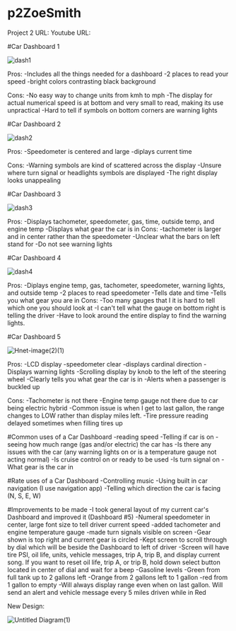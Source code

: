 # p2ZoeSmith
Project 2 URL: 
Youtube URL:


#Car Dashboard 1

![dash1](https://user-images.githubusercontent.com/74264662/115169221-0598ec00-a083-11eb-8319-613c399aece4.png)

Pros: 
-Includes all the things needed for a dashboard
-2 places to read your speed
-bright colors contrasting black background

Cons:
-No easy way to change units from kmh to mph
-The display for actual numerical speed is at bottom and very small to read, making its use unpractical
-Hard to tell if symbols on bottom corners are warning lights

#Car Dashboard 2

![dash2](https://user-images.githubusercontent.com/74264662/115169466-b0a9a580-a083-11eb-8b35-b4fc330dd15b.jpeg)

Pros: 
-Speedometer is centered and large
-diplays current time 

Cons:
-Warning symbols are kind of scattered across the display
-Unsure where turn signal or headlights symbols are displayed
-The right display looks unappealing

#Car Dashboard 3

![dash3](https://user-images.githubusercontent.com/74264662/115169618-2d3c8400-a084-11eb-97d7-d38b4e9150ba.jpg)

Pros: 
-Displays tachometer, speedometer, gas, time, outside temp, and engine temp
-Displays what gear the car is in
Cons: 
-tachometer is larger and in center rather than the speedometer
-Unclear what the bars on left stand for
-Do not see warning lights

#Car Dashboard 4

![dash4](https://user-images.githubusercontent.com/74264662/115171150-08e2a680-a088-11eb-979c-dabd1c3ba88e.jpg)

Pros:
-Diplays engine temp, gas, tachometer, speedometer, warning lights, and outside temp
-2 places to read speedometer
-Tells date and time
-Tells you what gear you are in
Cons:
-Too many gauges that I it is hard to tell which one you should look at
-I can't tell what the gauge on bottom right is telling the driver
-Have to look around the entire display to find the warning lights. 

#Car Dashboard 5

![Hnet-image(2)(1)](https://user-images.githubusercontent.com/74264662/115172077-1436d180-a08a-11eb-862a-d34f37595ca5.gif)

Pros:
-LCD display
-speedometer clear
-displays cardinal direction
-Displays warning lights
-Scrolling display by knob to the left of the steering wheel
-Clearly tells you what gear the car is in
-Alerts when a passenger is buckled up

Cons:
-Tachometer is not there
-Engine temp gauge not there due to car being electric hybrid
-Common issue is when I get to last gallon, the range changes to LOW rather than display miles left. 
-Tire pressure reading delayed sometimes when filling tires up


#Common uses of a Car Dashboard
-reading speed
-Telling if car is on
-seeing how much range (gas and/or electric) the car has
-Is there any issues with the car (any warning lights on or is a temperature gauge not acting normal)
-Is cruise control on or ready to be used
-Is turn signal on
-What gear is the car in

#Rate uses of a Car Dashboard
-Controlling music
-Using built in car navigation (I use navigation app)
-Telling which direction the car is facing (N, S, E, W)

#Improvements to be made
-I took general layout of my current car's Dashboard and improved it (Dashboard #5)
-Numeral speedometer in center, large font size to tell driver current speed
-added tachometer and engine temperature gauge
-made turn signals visible on screen
-Gear shown is top right and current gear is circled
-Kept screen to scroll through by dial which will be beside the Dashboard to left of driver
-Screen will have tire PSI, oil life, units, vehicle messages, trip A, trip B, and display current song. If you want to reset oil life, trip A, or trip B, hold down select button located in center of dial and wait for a beep
-Gasoline levels
  -Green from full tank up to 2 gallons left
  -Orange from 2 gallons left to 1 gallon
  -red from 1 gallon to empty
  -Will always display range even when on last gallon. Will send an alert and vehicle message every 5 miles driven while in Red 


New Design:

![Untitled Diagram(1)](https://user-images.githubusercontent.com/74264662/115173701-7cd37d80-a08d-11eb-87e2-11c026c18b1f.jpg)
